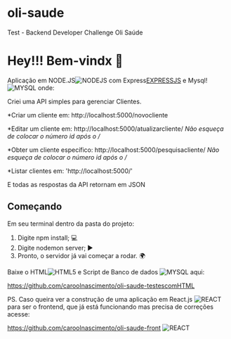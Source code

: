 # oli-saude
Test - Backend Developer Challenge Oli Saúde


# Hey!!! Bem-vindx 👋  


Aplicação em NODE.JS![NODEJS](https://img.shields.io/badge/-Node.js-3C873A?style=flat&logo=Node.js&logoColor=white)
com Express[EXPRESSJS](https://img.shields.io/badge/-Express.js-787878?style=flat) e Mysql! ![MYSQL](https://img.shields.io/badge/-MySQL-F29111?style=flat&logo=mysql&logoColor=FFFFFF) onde:


Criei uma API simples para gerenciar Clientes.

*Criar um cliente em: http://localhost:5000/novocliente

*Editar um cliente em: http://localhost:5000/atualizarcliente/ *Não esqueça de colocar o número id após o /*

*Obter um cliente específico:  http://localhost:5000/pesquisacliente/ *Não esqueça de colocar o número id após o /*

*Listar clientes em: 'http://localhost:5000/'

 E todas as respostas da API retornam em JSON


## Começando

Em seu terminal dentro da pasta do projeto:

1. Digite npm install; 💻
2. Digite nodemon server; ▶️
3. Pronto, o servidor já vai começar a rodar. 🌍


Baixe o HTML![HTML5](https://img.shields.io/badge/-HTML5-E34F26?style=flat&logo=html5&logoColor=white)  e Script de Banco de dados ![MYSQL](https://img.shields.io/badge/-MySQL-F29111?style=flat&logo=mysql&logoColor=FFFFFF) aqui: 

https://github.com/caroolnascimento/oli-saude-testescomHTML


PS. Caso queira ver a construção de uma aplicação em React.js ![REACT](https://img.shields.io/badge/-React-000000?style=flat&logo=react&logoColor=00c8ff) para ser o frontend, que já está funcionando mas precisa de correções acesse:


https://github.com/caroolnascimento/oli-saude-front
![REACT](https://img.shields.io/badge/-React-000000?style=flat&logo=react&logoColor=00c8ff)